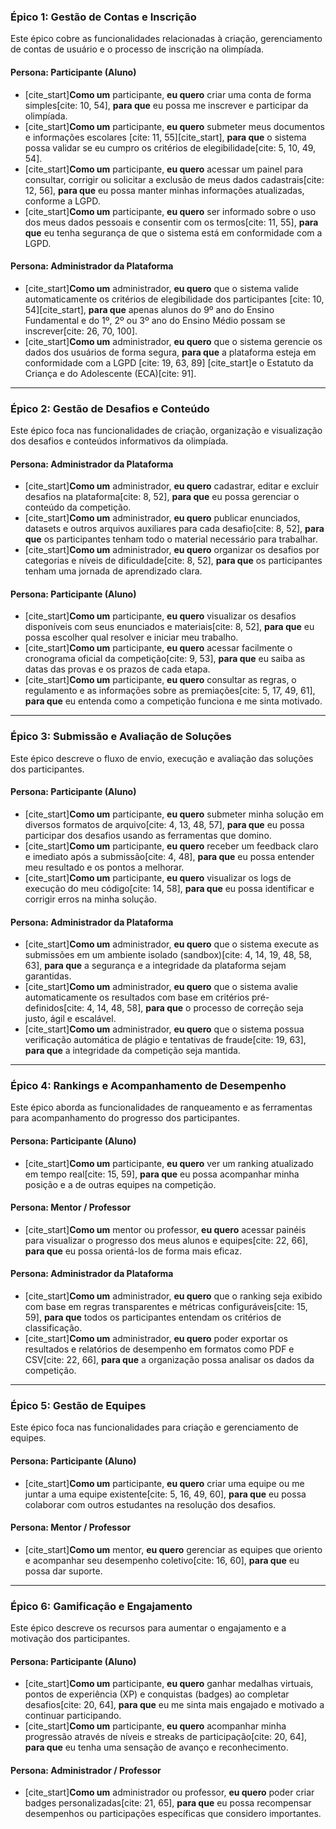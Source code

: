 ### **Épico 1: Gestão de Contas e Inscrição**

Este épico cobre as funcionalidades relacionadas à criação, gerenciamento de contas de usuário e o processo de inscrição na olimpíada.

#### **Persona: Participante (Aluno)**
* [cite_start]**Como um** participante, **eu quero** criar uma conta de forma simples[cite: 10, 54], **para que** eu possa me inscrever e participar da olimpíada.
* [cite_start]**Como um** participante, **eu quero** submeter meus documentos e informações escolares [cite: 11, 55][cite_start], **para que** o sistema possa validar se eu cumpro os critérios de elegibilidade[cite: 5, 10, 49, 54].
* [cite_start]**Como um** participante, **eu quero** acessar um painel para consultar, corrigir ou solicitar a exclusão de meus dados cadastrais[cite: 12, 56], **para que** eu possa manter minhas informações atualizadas, conforme a LGPD.
* [cite_start]**Como um** participante, **eu quero** ser informado sobre o uso dos meus dados pessoais e consentir com os termos[cite: 11, 55], **para que** eu tenha segurança de que o sistema está em conformidade com a LGPD.

#### **Persona: Administrador da Plataforma**
* [cite_start]**Como um** administrador, **eu quero** que o sistema valide automaticamente os critérios de elegibilidade dos participantes [cite: 10, 54][cite_start], **para que** apenas alunos do 9º ano do Ensino Fundamental e do 1º, 2º ou 3º ano do Ensino Médio possam se inscrever[cite: 26, 70, 100].
* [cite_start]**Como um** administrador, **eu quero** que o sistema gerencie os dados dos usuários de forma segura, **para que** a plataforma esteja em conformidade com a LGPD [cite: 19, 63, 89] [cite_start]e o Estatuto da Criança e do Adolescente (ECA)[cite: 91].

---

### **Épico 2: Gestão de Desafios e Conteúdo**

Este épico foca nas funcionalidades de criação, organização e visualização dos desafios e conteúdos informativos da olimpíada.

#### **Persona: Administrador da Plataforma**
* [cite_start]**Como um** administrador, **eu quero** cadastrar, editar e excluir desafios na plataforma[cite: 8, 52], **para que** eu possa gerenciar o conteúdo da competição.
* [cite_start]**Como um** administrador, **eu quero** publicar enunciados, datasets e outros arquivos auxiliares para cada desafio[cite: 8, 52], **para que** os participantes tenham todo o material necessário para trabalhar.
* [cite_start]**Como um** administrador, **eu quero** organizar os desafios por categorias e níveis de dificuldade[cite: 8, 52], **para que** os participantes tenham uma jornada de aprendizado clara.

#### **Persona: Participante (Aluno)**
* [cite_start]**Como um** participante, **eu quero** visualizar os desafios disponíveis com seus enunciados e materiais[cite: 8, 52], **para que** eu possa escolher qual resolver e iniciar meu trabalho.
* [cite_start]**Como um** participante, **eu quero** acessar facilmente o cronograma oficial da competição[cite: 9, 53], **para que** eu saiba as datas das provas e os prazos de cada etapa.
* [cite_start]**Como um** participante, **eu quero** consultar as regras, o regulamento e as informações sobre as premiações[cite: 5, 17, 49, 61], **para que** eu entenda como a competição funciona e me sinta motivado.

---

### **Épico 3: Submissão e Avaliação de Soluções**

Este épico descreve o fluxo de envio, execução e avaliação das soluções dos participantes.

#### **Persona: Participante (Aluno)**
* [cite_start]**Como um** participante, **eu quero** submeter minha solução em diversos formatos de arquivo[cite: 4, 13, 48, 57], **para que** eu possa participar dos desafios usando as ferramentas que domino.
* [cite_start]**Como um** participante, **eu quero** receber um feedback claro e imediato após a submissão[cite: 4, 48], **para que** eu possa entender meu resultado e os pontos a melhorar.
* [cite_start]**Como um** participante, **eu quero** visualizar os logs de execução do meu código[cite: 14, 58], **para que** eu possa identificar e corrigir erros na minha solução.

#### **Persona: Administrador da Plataforma**
* [cite_start]**Como um** administrador, **eu quero** que o sistema execute as submissões em um ambiente isolado (sandbox)[cite: 4, 14, 19, 48, 58, 63], **para que** a segurança e a integridade da plataforma sejam garantidas.
* [cite_start]**Como um** administrador, **eu quero** que o sistema avalie automaticamente os resultados com base em critérios pré-definidos[cite: 4, 14, 48, 58], **para que** o processo de correção seja justo, ágil e escalável.
* [cite_start]**Como um** administrador, **eu quero** que o sistema possua verificação automática de plágio e tentativas de fraude[cite: 19, 63], **para que** a integridade da competição seja mantida.

---

### **Épico 4: Rankings e Acompanhamento de Desempenho**

Este épico aborda as funcionalidades de ranqueamento e as ferramentas para acompanhamento do progresso dos participantes.

#### **Persona: Participante (Aluno)**
* [cite_start]**Como um** participante, **eu quero** ver um ranking atualizado em tempo real[cite: 15, 59], **para que** eu possa acompanhar minha posição e a de outras equipes na competição.

#### **Persona: Mentor / Professor**
* [cite_start]**Como um** mentor ou professor, **eu quero** acessar painéis para visualizar o progresso dos meus alunos e equipes[cite: 22, 66], **para que** eu possa orientá-los de forma mais eficaz.

#### **Persona: Administrador da Plataforma**
* [cite_start]**Como um** administrador, **eu quero** que o ranking seja exibido com base em regras transparentes e métricas configuráveis[cite: 15, 59], **para que** todos os participantes entendam os critérios de classificação.
* [cite_start]**Como um** administrador, **eu quero** poder exportar os resultados e relatórios de desempenho em formatos como PDF e CSV[cite: 22, 66], **para que** a organização possa analisar os dados da competição.

---

### **Épico 5: Gestão de Equipes**

Este épico foca nas funcionalidades para criação e gerenciamento de equipes.

#### **Persona: Participante (Aluno)**
* [cite_start]**Como um** participante, **eu quero** criar uma equipe ou me juntar a uma equipe existente[cite: 5, 16, 49, 60], **para que** eu possa colaborar com outros estudantes na resolução dos desafios.

#### **Persona: Mentor / Professor**
* [cite_start]**Como um** mentor, **eu quero** gerenciar as equipes que oriento e acompanhar seu desempenho coletivo[cite: 16, 60], **para que** eu possa dar suporte.

---

### **Épico 6: Gamificação e Engajamento**

Este épico descreve os recursos para aumentar o engajamento e a motivação dos participantes.

#### **Persona: Participante (Aluno)**
* [cite_start]**Como um** participante, **eu quero** ganhar medalhas virtuais, pontos de experiência (XP) e conquistas (badges) ao completar desafios[cite: 20, 64], **para que** eu me sinta mais engajado e motivado a continuar participando.
* [cite_start]**Como um** participante, **eu quero** acompanhar minha progressão através de níveis e streaks de participação[cite: 20, 64], **para que** eu tenha uma sensação de avanço e reconhecimento.

#### **Persona: Administrador / Professor**
* [cite_start]**Como um** administrador ou professor, **eu quero** poder criar badges personalizadas[cite: 21, 65], **para que** eu possa recompensar desempenhos ou participações específicas que considero importantes.